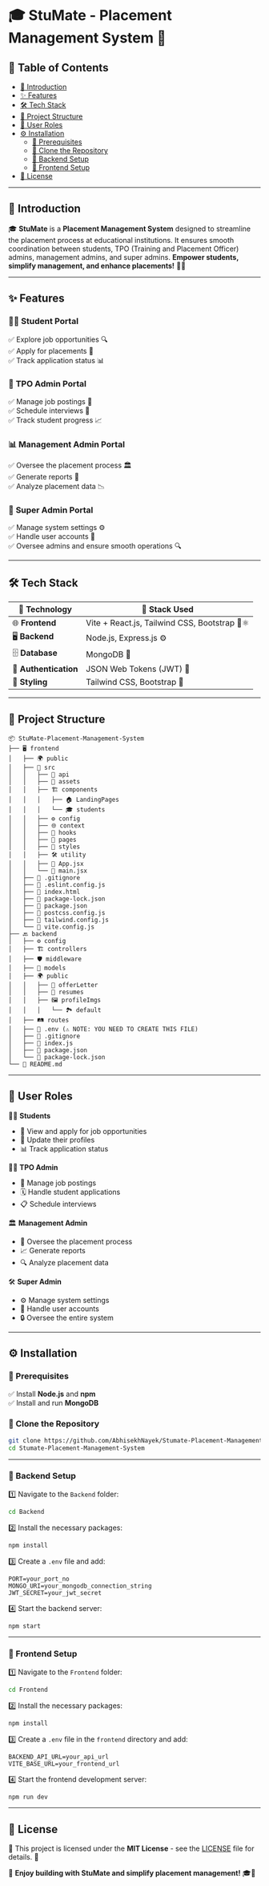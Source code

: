 # 🎓 **StuMate - Placement Management System** 🚀  

## 📌 Table of Contents  
- [📖 Introduction](#-introduction)  
- [✨ Features](#-features)  
- [🛠️ Tech Stack](#-tech-stack)  
- [📁 Project Structure](#-project-structure)  
- [👥 User Roles](#-user-roles)  
- [⚙️ Installation](#-installation)  
  - [🔹 Prerequisites](#-prerequisites)  
  - [📂 Clone the Repository](#-clone-the-repository)  
  - [🔧 Backend Setup](#-backend-setup)  
  - [🎨 Frontend Setup](#-frontend-setup)  
- [📜 License](#-license)  

---

## 📖 Introduction  
🎓 **StuMate** is a **Placement Management System** designed to streamline the placement process at educational institutions. It ensures smooth coordination between students, TPO (Training and Placement Officer) admins, management admins, and super admins. **Empower students, simplify management, and enhance placements!** 🚀💼  

---

## ✨ Features  
### 🧑‍🎓 **Student Portal**  
✅ Explore job opportunities 🔍  
✅ Apply for placements 📄  
✅ Track application status 📊  

### 🏢 **TPO Admin Portal**  
✅ Manage job postings 📝  
✅ Schedule interviews 📅  
✅ Track student progress 📈  

### 📊 **Management Admin Portal**  
✅ Oversee the placement process 🏛️  
✅ Generate reports 📑  
✅ Analyze placement data 📉  

### 🔐 **Super Admin Portal**  
✅ Manage system settings ⚙️  
✅ Handle user accounts 👥  
✅ Oversee admins and ensure smooth operations 🔍  

---

## 🛠️ Tech Stack  
| 🔹 Technology | 🔹 Stack Used |
|--------------|-------------|
| 🌐 **Frontend** | Vite + React.js, Tailwind CSS, Bootstrap 🎨⚛️ |
| 🖥️ **Backend** | Node.js, Express.js ⚙️ |
| 🗄️ **Database** | MongoDB 💾 |
| 🔑 **Authentication** | JSON Web Tokens (JWT) 🔐 |
| 💅 **Styling** | Tailwind CSS, Bootstrap 🎨 |

---

## 📁 Project Structure  
```plaintext
📦 StuMate-Placement-Management-System
├── 🖥️ frontend
│   ├── 🌍 public
│   ├── 📂 src
│   │   ├── 🔗 api
│   │   ├── 🎨 assets
│   │   ├── 🏗️ components
│   │   │   ├── 🏠 LandingPages
│   │   │   └── 🎓 students
│   │   ├── ⚙️ config
│   │   ├── 🌐 context
│   │   ├── 🔄 hooks
│   │   ├── 📜 pages
│   │   ├── 💄 styles
│   │   ├── 🛠️ utility
│   │   ├── 🚀 App.jsx
│   │   └── 🔗 main.jsx
│   ├── 📜 .gitignore
│   ├── 📜 .eslint.config.js
│   ├── 📜 index.html
│   ├── 📜 package-lock.json
│   ├── 📜 package.json
│   ├── 📜 postcss.config.js
│   ├── 📜 tailwind.config.js
│   └── 📜 vite.config.js
├── 🔙 backend
│   ├── ⚙️ config
│   ├── 🏗️ controllers
│   ├── 🛡️ middleware
│   ├── 📄 models
│   ├── 🌍 public
│   │   ├── 📜 offerLetter
│   │   ├── 📜 resumes
│   │   ├── 🖼️ profileImgs
│   │   │   └── 🏞️ default
│   ├── 🛤️ routes
│   ├── 📜 .env (⚠️ NOTE: YOU NEED TO CREATE THIS FILE)
│   ├── 📜 .gitignore
│   ├── 🚀 index.js
│   ├── 📜 package.json
│   └── 📜 package-lock.json
└── 📜 README.md
```

---

## 👥 User Roles  
👨‍🎓 **Students**  
- 🔎 View and apply for job opportunities  
- 📝 Update their profiles  
- 📊 Track application status  

🧑‍💼 **TPO Admin**  
- 📌 Manage job postings  
- 🗓️ Handle student applications  
- 📋 Schedule interviews  

🏛️ **Management Admin**  
- 📑 Oversee the placement process  
- 📈 Generate reports  
- 🔍 Analyze placement data  

🛠️ **Super Admin**  
- ⚙️ Manage system settings  
- 👥 Handle user accounts  
- 🔒 Oversee the entire system  

---

## ⚙️ Installation  

### 🔹 Prerequisites  
✅ Install **Node.js** and **npm**  
✅ Install and run **MongoDB**  

### 📂 Clone the Repository  
```bash
git clone https://github.com/AbhisekhNayek/Stumate-Placement-Management-System.git
cd Stumate-Placement-Management-System
```

---

### 🔧 Backend Setup  
1️⃣ Navigate to the `Backend` folder:  
   ```bash
   cd Backend
   ```  
2️⃣ Install the necessary packages:  
   ```bash
   npm install
   ```  
3️⃣ Create a `.env` file and add:  
   ```env
   PORT=your_port_no
   MONGO_URI=your_mongodb_connection_string
   JWT_SECRET=your_jwt_secret
   ```
4️⃣ Start the backend server:  
   ```bash
   npm start
   ```  

---

### 🎨 Frontend Setup  
1️⃣ Navigate to the `Frontend` folder:  
   ```bash
   cd Frontend
   ```  
2️⃣ Install the necessary packages:  
   ```bash
   npm install
   ```  
3️⃣ Create a `.env` file in the `frontend` directory and add:  
   ```env
   BACKEND_API_URL=your_api_url
   VITE_BASE_URL=your_frontend_url
   ```
4️⃣ Start the frontend development server:  
   ```bash
   npm run dev
   ```  

---

## 📜 License  
📌 This project is licensed under the **MIT License** - see the [LICENSE](LICENSE) file for details. 📄  

🚀 **Enjoy building with StuMate and simplify placement management!** 🎓💼  